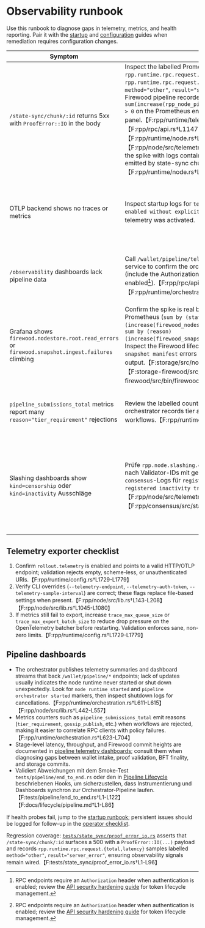 # Observability runbook

Use this runbook to diagnose gaps in telemetry, metrics, and health reporting. Pair it with the
[startup](startup.md) and [configuration](../configuration.md) guides when remediation requires
configuration changes.

| Symptom | Check | Action |
| --- | --- | --- |
| `/state-sync/chunk/:id` returns 5xx with `ProofError::IO` in the body | Inspect the labelled Prometheus counters/histograms `rpp.runtime.rpc.request.total` and `rpp.runtime.rpc.request.latency` for spikes tagged `method="other"`, `result="server_error"`, then confirm the Firewood pipeline recorded the failure by checking `sum(increase(rpp_node_pipeline_root_io_errors_total[5m])) > 0` on the Prometheus endpoint or the dedicated Grafana stat panel.【F:rpp/runtime/telemetry/metrics.rs†L111-L139】【F:rpp/rpc/api.rs†L1147-L1168】【F:rpp/runtime/node.rs†L4031-L4056】【F:rpp/node/src/telemetry/pipeline.rs†L12-L73】 Correlate the spike with logs containing the `ProofError::IO` marker emitted by state-sync chunk handlers.【F:rpp/runtime/node.rs†L4031-L4056】 | Audit the Firewood snapshot store backing state sync for I/O faults, then rerun the `firewood_recovery` tooling to rebuild or validate the affected chunks before re-enabling peers; escalate if repeated `ProofError::IO` markers appear after recovery.【F:rpp/runtime/node.rs†L4031-L4056】【F:storage-firewood/src/bin/firewood_recovery.rs†L36-L105】 |
| OTLP backend shows no traces or metrics | Inspect startup logs for `telemetry disabled` or `telemetry enabled without explicit endpoint` to confirm whether telemetry was activated.【F:rpp/node/src/lib.rs†L442-L481】 | Enable `rollout.telemetry.endpoint` (and optional HTTP mirror) in the active config or pass `--telemetry-endpoint` on the CLI; hybrid/validator templates ship with telemetry enabled for convenience.【F:rpp/runtime/config.rs†L894-L907】【F:config/hybrid.toml†L41-L46】【F:config/validator.toml†L41-L45】【F:rpp/node/src/lib.rs†L143-L208】 |
| `/observability` dashboards lack pipeline data | Call `/wallet/pipeline/telemetry` or `/p2p/peers` on the RPC service to confirm the orchestrator is publishing snapshots (include the Authorization header when RPC auth is enabled[^rpc-auth]).【F:rpp/rpc/api.rs†L984-L1067】【F:rpp/runtime/orchestration.rs†L611-L615】 | If the summary is empty, ensure the node runtime is running (see startup runbook) and that the pipeline orchestrator logged `pipeline orchestrator started`. Restart after resolving config or network issues and review the [pipeline telemetry dashboards](../observability/pipeline.md) for stalled phases.【F:rpp/node/src/lib.rs†L494-L552】 |
| Grafana shows `firewood.nodestore.root.read_errors` or `firewood.snapshot.ingest.failures` climbing | Confirm the spike is real by querying the labelled counters in Prometheus (`sum by (state)(increase(firewood_nodestore_root_read_errors_total[5m]))`, `sum by (reason)(increase(firewood_snapshot_ingest_failures_total[5m]))`). Inspect the Firewood lifecycle logs for `root read failed` or `snapshot manifest` errors and check the WAL recovery drill output.【F:storage/src/nodestore/mod.rs†L661-L701】【F:storage-firewood/src/lifecycle.rs†L18-L37】【F:storage-firewood/src/bin/firewood_recovery.rs†L36-L105】 | Treat the incident as data loss: pause snapshot ingestion, run the `firewood_recovery` utility to rebuild state, and only resume once the counters flatten. Escalate if the recovery gauge `firewood.recovery.active` stays non-zero after the workflow finishes.【F:storage-firewood/src/bin/firewood_recovery.rs†L36-L105】 |
| `pipeline_submissions_total` metrics report many `reason="tier_requirement"` rejections | Review the labelled counter from the metrics backend; the orchestrator records tier and gossip errors when rejecting workflows.【F:rpp/runtime/orchestration.rs†L623-L704】 | Investigate the submitting account’s reputation tier via `/wallet/reputation/:address` (include the Authorization header when RPC auth is enabled[^rpc-auth]) or adjust the workflow policy; see [modes](../modes.md) for role-specific submission expectations.【F:rpp/rpc/api.rs†L984-L1059】 |
| Slashing dashboards show `kind=censorship` oder `kind=inactivity` Ausschläge | Prüfe `rpp.node.slashing.events_total` und `queue_segments` nach Validator-IDs mit gehäuften Meldungen; korreliere mit `consensus`-Logs für `registered censorship trigger` bzw. `registered inactivity trigger`.【F:rpp/node/src/telemetry/slashing.rs†L59-L93】【F:rpp/consensus/src/state.rs†L1000-L1199】 | Abgleich mit den in `consensus.config` gesetzten Grenzwerten (`censorship_vote_threshold`, `censorship_proof_threshold`, `inactivity_threshold`) und Validator-Runbooks; wiederholte Treffer deuten auf blockierte Votes/Proofs oder dauerhaftes Fernbleiben hin. Fordere betroffene Operatoren zur Netzwerkanalyse auf und evaluiere Slashing-/Ersatzmaßnahmen anhand der Testfälle.【F:tests/consensus/censorship_inactivity.rs†L1-L260】 |

[^rpc-auth]: RPC endpoints require an `Authorization` header when authentication is enabled; review the [API security hardening guide](../API_SECURITY.md) for token lifecycle management.

## Telemetry exporter checklist

1. Confirm `rollout.telemetry` is enabled and points to a valid HTTP/OTLP endpoint; validation rejects
   empty, scheme-less, or unauthenticated URIs.【F:rpp/runtime/config.rs†L1729-L1779】
2. Verify CLI overrides (`--telemetry-endpoint`, `--telemetry-auth-token`, `--telemetry-sample-interval`)
   are correct; these flags replace file-based settings when present.【F:rpp/node/src/lib.rs†L143-L208】【F:rpp/node/src/lib.rs†L1045-L1080】
3. If metrics still fail to export, increase `trace_max_queue_size` or
   `trace_max_export_batch_size` to reduce drop pressure on the OpenTelemetry batcher before restarting.
   Validation enforces sane, non-zero limits.【F:rpp/runtime/config.rs†L1729-L1779】

## Pipeline dashboards

* The orchestrator publishes telemetry summaries and dashboard streams that back `/wallet/pipeline/*`
  endpoints; lack of updates usually indicates the node runtime never started or shut down unexpectedly.
  Look for `node runtime started` and `pipeline orchestrator started` markers, then inspect shutdown
  logs for cancellations.【F:rpp/runtime/orchestration.rs†L611-L615】【F:rpp/node/src/lib.rs†L442-L557】
* Metrics counters such as `pipeline_submissions_total` emit reasons (`tier_requirement`,
  `gossip_publish`, etc.) when workflows are rejected, making it easier to correlate RPC clients with
  policy failures.【F:rpp/runtime/orchestration.rs†L623-L704】
* Stage-level latency, throughput, and Firewood commit heights are documented in
  [pipeline telemetry dashboards](../observability/pipeline.md); consult them when diagnosing gaps
  between wallet intake, proof validation, BFT finality, and storage commits.
* Validiert Abweichungen mit dem Smoke-Test `tests/pipeline/end_to_end.rs` oder den in
  [Pipeline Lifecycle](../lifecycle/pipeline.md) beschriebenen Hooks, um sicherzustellen, dass
  Instrumentierung und Dashboards synchron zur Orchestrator-Pipeline laufen.【F:tests/pipeline/end_to_end.rs†L1-L122】【F:docs/lifecycle/pipeline.md†L1-L86】

If health probes fail, jump to the [startup runbook](startup.md); persistent issues should be logged
for follow-up in the [operator checklist](../checklists/operator.md).

Regression coverage: [`tests/state_sync/proof_error_io.rs`](../../tests/state_sync/proof_error_io.rs)
asserts that `/state-sync/chunk/:id` surfaces a 500 with a `ProofError::IO(...)` payload and records
`rpp.runtime.rpc.request.{total,latency}` samples labelled `method="other"`,
`result="server_error"`, ensuring observability signals remain wired.【F:tests/state_sync/proof_error_io.rs†L1-L96】

